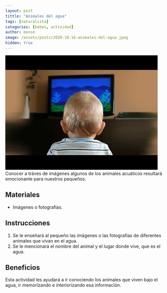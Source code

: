```yaml
---
layout: post
tittle: "Animales del agua"
tags: [naturalista]
categories: [bebes, actividad]
author: monse
image: /assets/posts/2020-10-16-animales-del-agua.jpeg
hidden: true
---
```

![Actividad de imágenes](/assets/posts/2020-10-16-animales-del-agua.jpeg)<br/> 
Conocer a tráves de imágenes algunos de los animales acuáticos resultará emocionante para nuestros pequeños. 
 
## Materiales 
- Imágenes o fotografías. 

## Instrucciones 
1. Se le enseñará al pequeño las imágenes o las fotografías de diferentes animales que vivan en el agua.
2. Se le mencionará el nombre del animal y el lugar donde vive, que es el agua. 

## Beneficios 
Esta actividad les ayudará a ir conociendo los animales que viven bajo el agua, ir memorizando e interiorizando esa información. 